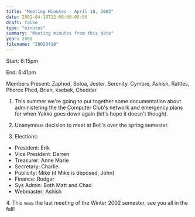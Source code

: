 ```yaml
---
title: "Meeting Minutes - April 18, 2002"
date: 2002-04-18T12:00:00-05:00
draft: false
type: "minutes"
summary: "Meeting minutes from this date"
year: 2002
filename: "20020418"
---
```


Start: 6:15pm </p><p>
End: 6:41pm </p><p>
Members Present: Zaphod, Soloa, Jester, Serenity, Cymbre, Ashish, Rattles, Phorce Phed, Brian, ksebek, Cheddar </p><p>
1. This summer we're going to put together some documentation about administering the the Computer Club's network and emergency plans for when Yakko goes down again (let's hope it doesn't though). </p><p>
2. Unanymous decision to meet at Bell's over the spring semester. </p><p>
3. Elections: </p><p>
<ul> <li>President: Erik <li>Vice President: Darren <li>Treasurer: Anne Marie <li>Secretary: Charlie <li>Publicity: Mike (if Mike is deposed, John) <li>Finance: Rodger <li>Sys Admin: Both Matt and Chad <li>Webmaster: Ashish </ul> </p><p>
4. This was the last meeting of the Winter 2002 semester, see you all in the fall! </p>
